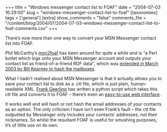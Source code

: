 +++
title = "Windows messenger contact list to FOAF"
date = "2004-07-03 16:29:00"
slug = "windows-messenger-contact-list-to-foaf"
[taxonomies]
tags = ['general']
[extra]
show_comments = "false"
comments_file = "/content/blog/2004/07/2004-07-03-windows-messenger-contact-list-to-foaf-comments.csv"
+++

There’s now more than one way to convert your MSN Messenger contact list into FOAF.

Phil McCarthy’s [msn2foaf](http://chimpen.com/msn2foaf/) has been around for quite a while and is <q cite-="">a Perl botlet which logs onto your MSN Messenger account and outputs your contact list as friend-of-a-friend RDF data</q>, which was [extended in March 2003 by Bill Kearney to hash the mailboxes](http://www.ideaspace.net/users/wkearney/archives/000183.html).

What I hadn’t realised about MSN Messenger is that it actually allows you to save your contact list to disk as a .ctt file, which is just plain, human-readable XML. [Frank Geerling](http://frank.rollebol.com/ "Frank's homepage") has written a python script which takes this ctt file and converts it to FOAF – there’s even an [easy-to-use web interface](http://frank.rollebol.com/articles/scriptlets/ctt2foaf.py).

It works well and will hash or not hash the email addresses of your contacts as an option. The only criticism I have isn’t even Frank’s fault – the ctt file outputted by Messenger only includes your contacts’ addresses, not their nicknames. So whilst the resultant FOAF is useful for smushing purposes, it’s of little use on its own.
